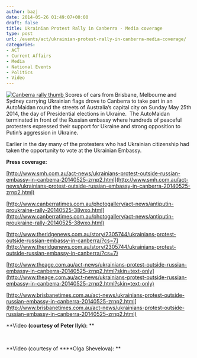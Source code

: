 ```yaml
---
author: bazj
date: 2014-05-26 01:49:07+00:00
draft: false
title: Ukrainian Protest Rally in Canberra - Media coverage
type: post
url: /events/act/ukrainian-protest-rally-in-canberra-media-coverage/
categories:
- ACT
- Current Affairs
- Media
- National Events
- Politics
- Video
---
```


[![Canberra rally thumb](http://www.ozeukes.com/wp-content/uploads/2014/05/Canberra-rally-thumb.jpg)
](http://www.ozeukes.com/wp-content/uploads/2014/05/Canberra-rally-thumb.jpg)Scores of cars from Brisbane, Melbourne and Sydney carrying Ukrainian flags drove to Canberra to take part in an AutoMaidan round the streets of Australia’s capital city on Sunday May 25th 2014, the day of Presidential elections in Ukraine.  The AutoMaidan terminated in front of the Russian embassy where hundreds of peaceful protesters expressed their support for Ukraine and strong opposition to Putin’s aggression in Ukraine.

Earlier in the day many of the protesters who had Ukrainian citizenship had taken the opportunity to vote at the Ukrainian Embassy. 

**Press coverage:**

[http://www.smh.com.au/act-news/ukrainians-protest-outside-russian-embassy-in-canberra-20140525-zrnp2.html](http://www.smh.com.au/act-news/ukrainians-protest-outside-russian-embassy-in-canberra-20140525-zrnp2.html)

[http://www.canberratimes.com.au/photogallery/act-news/antiputin-proukraine-rally-20140525-38wxo.html](http://www.canberratimes.com.au/photogallery/act-news/antiputin-proukraine-rally-20140525-38wxo.html)

[http://www.theridgenews.com.au/story/2305744/ukrainians-protest-outside-russian-embassy-in-canberra/?cs=7](http://www.theridgenews.com.au/story/2305744/ukrainians-protest-outside-russian-embassy-in-canberra/?cs=7)

[http://www.theage.com.au/act-news/ukrainians-protest-outside-russian-embassy-in-canberra-20140525-zrnp2.html?skin=text-only](http://www.theage.com.au/act-news/ukrainians-protest-outside-russian-embassy-in-canberra-20140525-zrnp2.html?skin=text-only)

[http://www.brisbanetimes.com.au/act-news/ukrainians-protest-outside-russian-embassy-in-canberra-20140525-zrnp2.html](http://www.brisbanetimes.com.au/act-news/ukrainians-protest-outside-russian-embassy-in-canberra-20140525-zrnp2.html)



**Video **(courtesy of Peter Ilyk)**: **

 




**Video (courtesy of ****Olga Shevelova): **

 

